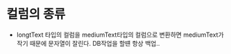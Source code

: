 # 컬럼의 종류

 - longtText 타입의 컬럼을 mediumText타입의 컬럼으로 변환하면 mediumText가 작기 때문에 문자열이 잘린다. DB작업을 할떈 항상 백업.. 
